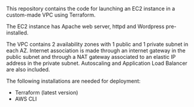 This repository contains the code for launching an EC2 instance in a custom-made VPC using Terraform.

The EC2 instance has Apache web server, httpd and Wordpress pre-installed.

The VPC contains 2 availability zones with 1 public and 1 private subnet in each AZ. Internet association is made through an internet gateway in the public subnet and through a NAT gateway associated to an elastic IP address in the private subnet. Autoscaling and Application Load Balancer are also included.

The following installations are needed for deployment:
- Terraform (latest version)
- AWS CLI
